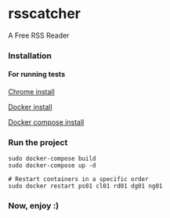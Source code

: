 # rsscatcher
A Free RSS Reader

### Installation

#### For running tests
[Chrome install](https://www.google.com/chrome/)

[Docker install](https://docs.docker.com/compose/install/#master-builds)

[Docker compose install](https://docs.docker.com/compose/install/)

### Run the project

```
sudo docker-compose build
sudo docker-compose up -d

# Restart containers in a specific order
sudo docker restart ps01 cl01 rd01 dg01 ng01

```

### Now, enjoy :)
